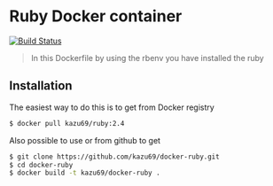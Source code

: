 Ruby Docker container
====================

[![Build Status](https://travis-ci.org/kazu69/docker-ruby.svg?branch=2.4)](https://travis-ci.org/kazu69/docker-ruby)

> In this Dockerfile by using the rbenv you have installed the ruby

Installation
-----

The easiest way to do this is to get from Docker registry

```sh
$ docker pull kazu69/ruby:2.4
```

Also possible to use or from github to get

```sh
$ git clone https://github.com/kazu69/docker-ruby.git
$ cd docker-ruby
$ docker build -t kazu69/docker-ruby .
```
